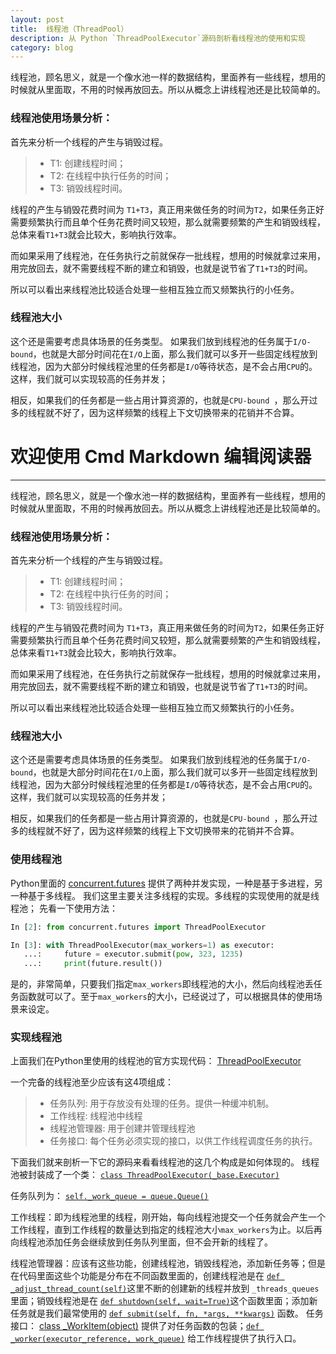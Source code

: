 ```yaml
---
layout: post
title:  线程池（ThreadPool）
description: 从 Python `ThreadPoolExecutor`源码剖析看线程池的使用和实现
category: blog
---
```


线程池，顾名思义，就是一个像水池一样的数据结构，里面养有一些线程，想用的时候就从里面取，不用的时候再放回去。所以从概念上讲线程池还是比较简单的。


### 线程池使用场景分析：
首先来分析一个线程的产生与销毁过程。
 
 >* T1: 创建线程时间；
 >* T2: 在线程中执行任务的时间；
 >* T3: 销毁线程时间。

线程的产生与销毁花费时间为 `T1+T3`，真正用来做任务的时间为`T2`，如果任务正好需要频繁执行而且单个任务花费时间又较短，那么就需要频繁的产生和销毁线程，总体来看`T1+T3`就会比较大，影响执行效率。

而如果采用了线程池，在任务执行之前就保存一批线程，想用的时候就拿过来用，用完放回去，就不需要线程不断的建立和销毁，也就是说节省了`T1+T3`的时间。

所以可以看出来线程池比较适合处理一些相互独立而又频繁执行的小任务。


### 线程池大小
这个还是需要考虑具体场景的任务类型。
如果我们放到线程池的任务属于` I/O-bound `，也就是大部分时间花在`I/O`上面，那么我们就可以多开一些固定线程放到线程池，因为大部分时候线程池里的任务都是`I/O`等待状态，是不会占用`CPU`的。这样，我们就可以实现较高的任务并发；

相反，如果我们的任务都是一些占用计算资源的，也就是`CPU-bound `，那么开过多的线程就不好了，因为这样频繁的线程上下文切换带来的花销并不合算。

# 欢迎使用 Cmd Markdown 编辑阅读器

------
线程池，顾名思义，就是一个像水池一样的数据结构，里面养有一些线程，想用的时候就从里面取，不用的时候再放回去。所以从概念上讲线程池还是比较简单的。


### 线程池使用场景分析：
首先来分析一个线程的产生与销毁过程。
 
 >* T1: 创建线程时间；
 >* T2: 在线程中执行任务的时间；
 >* T3: 销毁线程时间。

线程的产生与销毁花费时间为 `T1+T3`，真正用来做任务的时间为`T2`，如果任务正好需要频繁执行而且单个任务花费时间又较短，那么就需要频繁的产生和销毁线程，总体来看`T1+T3`就会比较大，影响执行效率。

而如果采用了线程池，在任务执行之前就保存一批线程，想用的时候就拿过来用，用完放回去，就不需要线程不断的建立和销毁，也就是说节省了`T1+T3`的时间。

所以可以看出来线程池比较适合处理一些相互独立而又频繁执行的小任务。


### 线程池大小
这个还是需要考虑具体场景的任务类型。
如果我们放到线程池的任务属于` I/O-bound `，也就是大部分时间花在`I/O`上面，那么我们就可以多开一些固定线程放到线程池，因为大部分时候线程池里的任务都是`I/O`等待状态，是不会占用`CPU`的。这样，我们就可以实现较高的任务并发；

相反，如果我们的任务都是一些占用计算资源的，也就是`CPU-bound `，那么开过多的线程就不好了，因为这样频繁的线程上下文切换带来的花销并不合算。

### 使用线程池

Python里面的 [concurrent.futures](https://docs.python.org/dev/library/concurrent.futures.html) 提供了两种并发实现，一种是基于多进程，另一种基于多线程。
我们这里主要关注多线程的实现。多线程的实现使用的就是线程池；
先看一下使用方法：

```python
In [2]: from concurrent.futures import ThreadPoolExecutor

In [3]: with ThreadPoolExecutor(max_workers=1) as executor:
   ...:     future = executor.submit(pow, 323, 1235)
   ...:     print(future.result())
```

是的，非常简单，只要我们指定`max_workers`即线程池的大小，然后向线程池丢任务函数就可以了。至于`max_workers`的大小，已经说过了，可以根据具体的使用场景来设定。

### 实现线程池

上面我们在Python里使用的线程池的官方实现代码：   [ThreadPoolExecutor](https://hg.python.org/cpython/file/default/Lib/concurrent/futures/thread.py)

一个完备的线程池至少应该有这4项组成：

>* 任务队列: 用于存放没有处理的任务。提供一种缓冲机制。
>* 工作线程: 线程池中线程
>* 线程池管理器: 用于创建并管理线程池
>* 任务接口: 每个任务必须实现的接口，以供工作线程调度任务的执行。

下面我们就来剖析一下它的源码来看看线程池的这几个构成是如何体现的。
线程池被封装成了一个类： [`class ThreadPoolExecutor(_base.Executor)`](https://hg.python.org/cpython/file/default/Lib/concurrent/futures/thread.py#l83)

任务队列为： [`self._work_queue = queue.Queue()`](https://hg.python.org/cpython/file/default/Lib/concurrent/futures/thread.py#l99)

工作线程：即为线程池里的线程，刚开始，每向线程池提交一个任务就会产生一个工作线程，直到工作线程的数量达到指定的线程池大小`max_workers`为止。以后再向线程池添加任务会继续放到任务队列里面，但不会开新的线程了。

线程池管理器：应该有这些功能，创建线程池，销毁线程池，添加新任务等；但是在代码里面这些个功能是分布在不同函数里面的，创建线程池是在 [`def _adjust_thread_count(self)`](https://hg.python.org/cpython/file/default/Lib/concurrent/futures/thread.py#l117)这里不断的创建新的线程并放到 `_threads_queues` 里面；销毁线程池是在 [`def shutdown(self, wait=True)`](https://hg.python.org/cpython/file/default/Lib/concurrent/futures/thread.py#l133)这个函数里面；添加新任务就是我们最常使用的 [`def submit(self, fn, *args, **kwargs)`](https://hg.python.org/cpython/file/default/Lib/concurrent/futures/thread.py#l104) 函数。
任务接口： [class _WorkItem(object)](https://hg.python.org/cpython/file/default/Lib/concurrent/futures/thread.py#l43) 提供了对任务函数的包装；[`def _worker(executor_reference, work_queue)`](https://hg.python.org/cpython/file/default/Lib/concurrent/futures/thread.py#l61) 给工作线程提供了执行入口。
